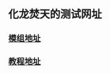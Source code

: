 ## 化龙焚天的测试网址
### <b><a href="https://chemistry-dragon-burning-heaven.github.io/hlftmod.github.io/MY/home/default.html">模组地址</a><b>
### <b><a href="https://github.com/Chemistry-dragon-Burning-heaven/hlftmod.github.io/wiki">教程地址</a><b>
